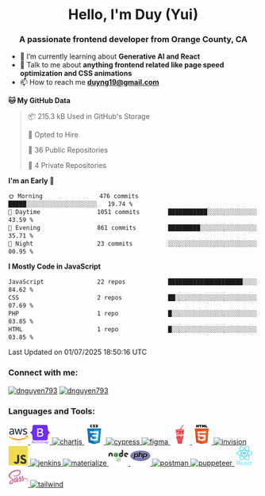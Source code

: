 <h1 align="center">Hello, I'm Duy (Yui)</h1>
<h3 align="center">A passionate frontend developer from Orange County, CA</h3>

- 🌱 I’m currently learning about **Generative AI and React**
- 🍵 Talk to me about **anything frontend related like page speed optimization and CSS animations**
- 📫 How to reach me **duyng19@gmail.com**

<!--START_SECTION:waka-->
**🐱 My GitHub Data** 

> 📦 215.3 kB Used in GitHub's Storage 
 > 
> 💼 Opted to Hire
 > 
> 📜 36 Public Repositories 
 > 
> 🔑 4 Private Repositories 
 > 
**I'm an Early 🐤** 

```text
🌞 Morning                476 commits         █████░░░░░░░░░░░░░░░░░░░░   19.74 % 
🌆 Daytime                1051 commits        ███████████░░░░░░░░░░░░░░   43.59 % 
🌃 Evening                861 commits         █████████░░░░░░░░░░░░░░░░   35.71 % 
🌙 Night                  23 commits          ░░░░░░░░░░░░░░░░░░░░░░░░░   00.95 % 
```


**I Mostly Code in JavaScript** 

```text
JavaScript               22 repos            █████████████████████░░░░   84.62 % 
CSS                      2 repos             ██░░░░░░░░░░░░░░░░░░░░░░░   07.69 % 
PHP                      1 repo              █░░░░░░░░░░░░░░░░░░░░░░░░   03.85 % 
HTML                     1 repo              █░░░░░░░░░░░░░░░░░░░░░░░░   03.85 % 
```




 Last Updated on 01/07/2025 18:50:16 UTC
<!--END_SECTION:waka-->

<h3 align="left">Connect with me:</h3>
<p align="left">
<a href="https://www.linkedin.com/in/duynguyen793/" target="blank"><img align="center" src="https://raw.githubusercontent.com/rahuldkjain/github-profile-readme-generator/master/src/images/icons/Social/linked-in-alt.svg" alt="dnguyen793" height="30" width="40" /></a>
<a href="https://codepen.io/dnguyen793" target="blank"><img align="center" src="https://raw.githubusercontent.com/rahuldkjain/github-profile-readme-generator/master/src/images/icons/Social/codepen.svg" alt="dnguyen793" height="30" width="40" /></a>
</p>

<h3 align="left">Languages and Tools:</h3>
<p align="left"> <a href="https://aws.amazon.com" target="_blank" rel="noreferrer"> <img src="https://raw.githubusercontent.com/devicons/devicon/master/icons/amazonwebservices/amazonwebservices-original-wordmark.svg" alt="aws" width="40" height="40"/> </a> <a href="https://getbootstrap.com" target="_blank" rel="noreferrer"> <img src="https://raw.githubusercontent.com/devicons/devicon/master/icons/bootstrap/bootstrap-plain-wordmark.svg" alt="bootstrap" width="40" height="40"/> </a> <a href="https://www.chartjs.org" target="_blank" rel="noreferrer"> <img src="https://www.chartjs.org/media/logo-title.svg" alt="chartjs" width="40" height="40"/> </a> <a href="https://www.w3schools.com/css/" target="_blank" rel="noreferrer"> <img src="https://raw.githubusercontent.com/devicons/devicon/master/icons/css3/css3-original-wordmark.svg" alt="css3" width="40" height="40"/> </a> <a href="https://www.cypress.io" target="_blank" rel="noreferrer"> <img src="https://raw.githubusercontent.com/simple-icons/simple-icons/6e46ec1fc23b60c8fd0d2f2ff46db82e16dbd75f/icons/cypress.svg" alt="cypress" width="40" height="40"/> </a> <a href="https://www.figma.com/" target="_blank" rel="noreferrer"> <img src="https://www.vectorlogo.zone/logos/figma/figma-icon.svg" alt="figma" width="40" height="40"/> </a> <a href="https://gulpjs.com" target="_blank" rel="noreferrer"> <img src="https://raw.githubusercontent.com/devicons/devicon/master/icons/gulp/gulp-plain.svg" alt="gulp" width="40" height="40"/> </a> <a href="https://www.w3.org/html/" target="_blank" rel="noreferrer"> <img src="https://raw.githubusercontent.com/devicons/devicon/master/icons/html5/html5-original-wordmark.svg" alt="html5" width="40" height="40"/> </a> <a href="https://www.invisionapp.com/" target="_blank" rel="noreferrer"> <img src="https://www.vectorlogo.zone/logos/invisionapp/invisionapp-icon.svg" alt="invision" width="40" height="40"/> </a> <a href="https://developer.mozilla.org/en-US/docs/Web/JavaScript" target="_blank" rel="noreferrer"> <img src="https://raw.githubusercontent.com/devicons/devicon/master/icons/javascript/javascript-original.svg" alt="javascript" width="40" height="40"/> </a> <a href="https://www.jenkins.io" target="_blank" rel="noreferrer"> <img src="https://www.vectorlogo.zone/logos/jenkins/jenkins-icon.svg" alt="jenkins" width="40" height="40"/> </a> <a href="https://materializecss.com/" target="_blank" rel="noreferrer"> <img src="https://raw.githubusercontent.com/prplx/svg-logos/5585531d45d294869c4eaab4d7cf2e9c167710a9/svg/materialize.svg" alt="materialize" width="40" height="40"/> </a> <a href="https://nodejs.org" target="_blank" rel="noreferrer"> <img src="https://raw.githubusercontent.com/devicons/devicon/master/icons/nodejs/nodejs-original-wordmark.svg" alt="nodejs" width="40" height="40"/> </a> <a href="https://www.php.net" target="_blank" rel="noreferrer"> <img src="https://raw.githubusercontent.com/devicons/devicon/master/icons/php/php-original.svg" alt="php" width="40" height="40"/> </a> <a href="https://postman.com" target="_blank" rel="noreferrer"> <img src="https://www.vectorlogo.zone/logos/getpostman/getpostman-icon.svg" alt="postman" width="40" height="40"/> </a> <a href="https://github.com/puppeteer/puppeteer" target="_blank" rel="noreferrer"> <img src="https://www.vectorlogo.zone/logos/pptrdev/pptrdev-official.svg" alt="puppeteer" width="40" height="40"/> </a> <a href="https://reactjs.org/" target="_blank" rel="noreferrer"> <img src="https://raw.githubusercontent.com/devicons/devicon/master/icons/react/react-original-wordmark.svg" alt="react" width="40" height="40"/> </a> <a href="https://sass-lang.com" target="_blank" rel="noreferrer"> <img src="https://raw.githubusercontent.com/devicons/devicon/master/icons/sass/sass-original.svg" alt="sass" width="40" height="40"/> </a> <a href="https://tailwindcss.com/" target="_blank" rel="noreferrer"> <img src="https://www.vectorlogo.zone/logos/tailwindcss/tailwindcss-icon.svg" alt="tailwind" width="40" height="40"/> </a> </p>
